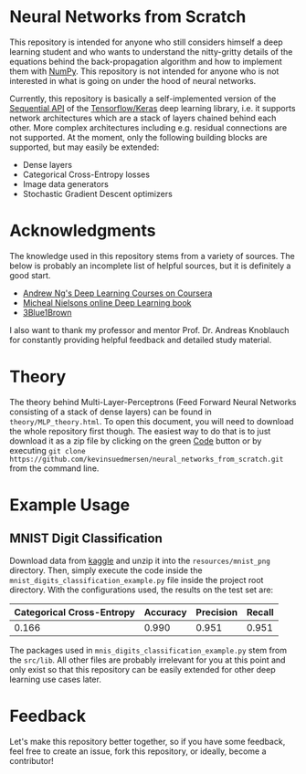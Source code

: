 # Neural Networks from Scratch

This repository is intended for anyone who still considers himself a deep learning student and who wants to understand the nitty-gritty details of the equations behind the back-propagation algorithm and how to implement them with [NumPy](https://numpy.org/). This repository is not intended for anyone who is not interested in what is going on under the hood of neural networks. 

Currently, this repository is basically a self-implemented version of the [Sequential API](https://www.tensorflow.org/api_docs/python/tf/keras/Sequential) of the [Tensorflow/Keras](https://www.tensorflow.org/api_docs/python/tf/keras) deep learning library, i.e. it supports network architectures which are a stack of layers chained behind each other. More complex architectures including e.g. residual connections are not supported. At the moment, only the following building blocks are supported, but may easily be extended:

- Dense layers
- Categorical Cross-Entropy losses
- Image data generators
- Stochastic Gradient Descent optimizers

# Acknowledgments 

The knowledge used in this repository stems from a variety of sources. The below is probably an incomplete list of helpful sources, but it is definitely a good start.

- [Andrew Ng's Deep Learning Courses on Coursera](https://www.coursera.org/specializations/deep-learning?utm_source=gg&utm_medium=sem&utm_campaign=17-DeepLearning-ROW&utm_content=17-DeepLearning-ROW&campaignid=6465471773&adgroupid=77415260637&device=c&keyword=coursera%20deep%20learning%20ai&matchtype=b&network=g&devicemodel=&adpostion=&creativeid=506751438660&hide_mobile_promo&gclid=CjwKCAjw-sqKBhBjEiwAVaQ9ayqogdXIcEIxKgM1lXbJaUr4DgI5nEdHSjA9pp8Q2b3x8nFMgVo80BoCusIQAvD_BwE)
- [Micheal Nielsons online Deep Learning book](http://neuralnetworksanddeeplearning.com/)
- [3Blue1Brown](https://www.youtube.com/watch?v=aircAruvnKk&ab_channel=3Blue1Brown)

 I also want to thank my professor and mentor Prof. Dr. Andreas Knoblauch for constantly providing helpful feedback and detailed study material. 

# Theory

The theory behind Multi-Layer-Perceptrons (Feed Forward Neural Networks consisting of a stack of dense layers) can be found in `theory/MLP_theory.html`. To open this document, you will need to download the whole repository first though. The easiest way to do that is to just download it as a zip file by clicking on the green [Code](https://github.com/kevinsuedmersen/neural_networks_from_scratch/archive/refs/heads/master.zip) button or by executing `git clone https://github.com/kevinsuedmersen/neural_networks_from_scratch.git` from the command line.  

# Example Usage

## MNIST Digit Classification

Download data from [kaggle](https://www.kaggle.com/jidhumohan/mnist-png) and unzip it into the `resources/mnist_png` directory. Then, simply execute the code inside the `mnist_digits_classification_example.py` file inside the project root directory.  With the configurations used, the results on the test set are:

| Categorical Cross-Entropy | Accuracy | Precision | Recall |
| ------------------------- | -------- | --------- | ------ |
| 0.166                     | 0.990    | 0.951     | 0.951  |

The packages used in `mnis_digits_classification_example.py` stem from the `src/lib`. All other files are probably irrelevant for you at this point and only exist so that this repository can be easily extended for other deep learning use cases later. 

# Feedback

Let's make this repository better together, so if you have some feedback, feel free to create an issue, fork this repository, or ideally, become a contributor!

